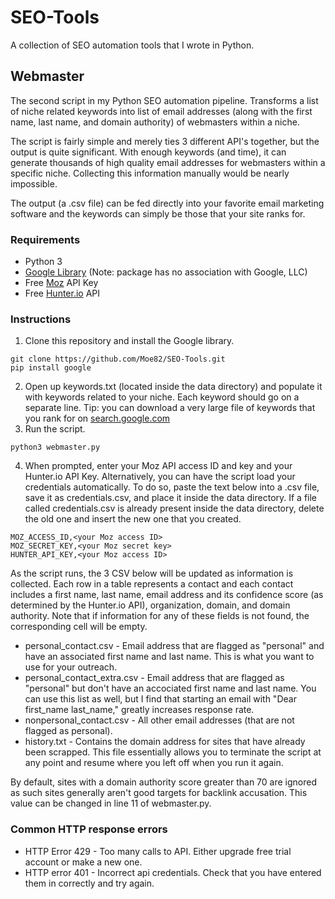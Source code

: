 # SEO-Tools
A collection of SEO automation tools that I wrote in Python. 

## Webmaster
The second script in my Python SEO automation pipeline. Transforms a list of niche related keywords into list of email addresses (along with the first name, last name, and domain authority) of webmasters within a niche.

The script is fairly simple and merely ties 3 different API's together, but the output is quite significant. With enough keywords (and time), it can generate thousands of high quality email addresses for webmasters within a specific niche. Collecting this information manually would be nearly impossible.

The output (a .csv file) can be fed directly into your favorite email marketing software and the keywords can simply be those that your site ranks for. 

### Requirements
- Python 3
- [Google Library](https://pypi.org/project/google/) (Note: package has no association with Google, LLC)
- Free [Moz](https://moz.com/products/api/keys) API Key
- Free [Hunter.io](https://hunter.io/api) API

### Instructions
1) Clone this repository and install the Google library. 
 ```console
 git clone https://github.com/Moe82/SEO-Tools.git
 pip install google
 ```
2) Open up keywords.txt (located inside the data directory) and populate it with keywords related to your niche. Each keyword should go on a separate line. Tip: you can download a very large file of keywords that you rank for on [search.google.com](https://search.google.com/search-console/about)
3) Run the script.

 ```console 
 python3 webmaster.py
 ```
4) When prompted, enter your Moz API access ID and key and your Hunter.io API Key. Alternatively, you can have the script load your credentials automatically. To do so, paste the text below into a .csv file, save it as credentials.csv, and place it inside the data directory. If a file called credentials.csv is already present inside the data directory, delete the old one and insert the new one that you created. 
```console
MOZ_ACCESS_ID,<your Moz access ID>
MOZ_SECRET_KEY,<your Moz secret key>
HUNTER_API_KEY,<your Moz access ID>
```
As the script runs, the 3 CSV below will be updated as information is collected. Each row in a table represents a contact and each contact includes a first name, last name, email address and its confidence score (as determined by the Hunter.io API), organization, domain, and domain authority. Note that if information for any of these fields is not found, the corresponding cell will be empty.

* personal_contact.csv - Email address that are flagged as "personal" and have an associated first name and last name. This is what you want to use for your outreach. 
* personal_contact_extra.csv - Email address that are flagged as "personal" but don't have an accociated first name and last name. You can use this list as well, but I find that starting an email with "Dear first_name last_name," greatly increases response rate. 
* nonpersonal_contact.csv - All other email addresses (that are not flagged as personal). 
* history.txt - Contains the domain address for sites that have already been scrapped. This file essentially allows you to terminate the script at any point and resume where you left off when you run it again. 

By default, sites with a domain authority score greater than 70 are ignored as such sites generally aren't good targets for backlink accusation. This value can be changed in line 11 of webmaster.py.

### Common HTTP response errors

* HTTP Error 429 - Too many calls to API. Either upgrade free trial account or make a new one.
* HTTP error 401 - Incorrect api credentials. Check that you have entered them in correctly and try again.